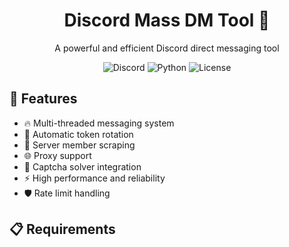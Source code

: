 <div align="center">
  <h1>Discord Mass DM Tool 💬</h1>
  <p>A powerful and efficient Discord direct messaging tool</p>

  ![Discord](https://img.shields.io/badge/Discord-7289DA?style=for-the-badge&logo=discord&logoColor=white)
  ![Python](https://img.shields.io/badge/Python-3776AB?style=for-the-badge&logo=python&logoColor=white)
  ![License](https://img.shields.io/badge/License-MIT-green.svg?style=for-the-badge)
</div>

## 🚀 Features

- 🔥 Multi-threaded messaging system
- 🔄 Automatic token rotation
- 👥 Server member scraping
- 🌐 Proxy support
- 🤖 Captcha solver integration
- ⚡ High performance and reliability
- 🛡️ Rate limit handling

## 📋 Requirements

